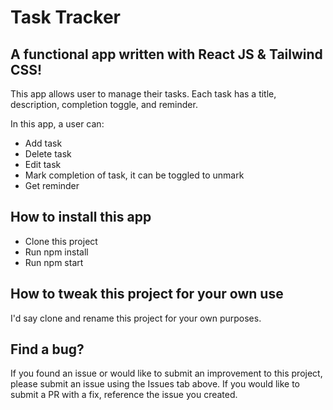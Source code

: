 # Task Tracker

## A functional app written with React JS & Tailwind CSS!

This app allows user to manage their tasks. Each task has a title, description, completion toggle, and reminder.

In this app, a user can:

- Add task
- Delete task
- Edit task
- Mark completion of task, it can be toggled to unmark
- Get reminder

## How to install this app

- Clone this project
- Run npm install
- Run npm start

## How to tweak this project for your own use

I'd say clone and rename this project for your own purposes.

## Find a bug?

If you found an issue or would like to submit an improvement to this project, please submit an issue using the Issues tab above. If you would like to submit a PR with a fix, reference the issue you created.
